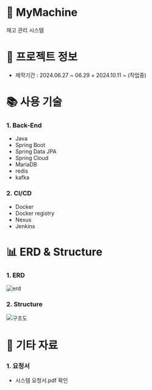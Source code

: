 # 🛫 MyMachine
재고 관리 시스템


# 📃 프로젝트 정보
- 제작기간 : 2024.06.27 ~ 06.29 + 2024.10.11 ~ (작업중)


# 📚 사용 기술
### 1. Back-End
- Java
- Spring Boot
- Spring Data JPA
- Spring Cloud
- MariaDB
- redis
- kafka


### 2. CI/CD
- Docker
- Docker registry
- Nexus
- Jenkins


# 📊 ERD & Structure

### 1. ERD
![erd](https://github.com/user-attachments/assets/91108042-104d-4627-bafa-7483f3b51efa)

### 2. Structure
![구조도](https://github.com/user-attachments/assets/b97e7344-db8f-46b5-b217-09e86f5152ca)


<!-- # 🔑 핵심기능-->


# 📕 기타 자료
### 1. 요청서
- 시스템 요청서.pdf 확인 

